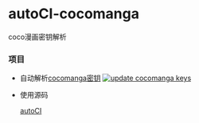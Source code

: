 # autoCI-cocomanga
coco漫画密钥解析


### 项目
- 自动解析[cocomanga密钥](https://raw.githubusercontent.com/HDYOU/autoCI-cocomanga/main/coco_keys.json)
[![update cocomanga keys](https://github.com/HDYOU/autoCI-cocomanga/actions/workflows/update-cocomanga-keys.yml/badge.svg)](https://github.com/HDYOU/autoCI-cocomanga/actions/workflows/update-cocomanga-keys.yml)



- 使用源码

  [autoCI](https://github.com/Xwite/autoCI)

